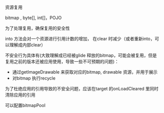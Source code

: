 资源复用  

bitmap , byte[], int[]，POJO



为了处理复用，确保复用的安全性    

into 方法会对一个资源进行引用计数的增加，  在clear 时减少（或者重新into，可以理解成内部clear）

不安全行为具体有(大致理解成已经被glide 释放的bitmap，可能会被复用，但是复用之前的版本还被应用使用，导致一些不可预期的问题)：

- 通过getImageDrawable 来获取对应的bitmap, drawable 资源，并用于展示
- 对bitmap 执行recycle  

为了杜绝应用的引用导致的不安全问题，应该在target 的onLoadCleared 里同时清除应用的引用  



可以配置bitmapPool  

